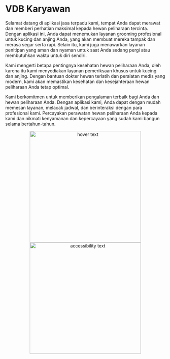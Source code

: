 # VDB Karyawan
Selamat datang di aplikasi jasa terpadu kami, tempat Anda dapat merawat dan memberi perhatian maksimal kepada hewan peliharaan tercinta. Dengan aplikasi ini, Anda dapat menemukan layanan grooming profesional untuk kucing dan anjing Anda, yang akan membuat mereka tampak dan merasa segar serta rapi. Selain itu, kami juga menawarkan layanan penitipan yang aman dan nyaman untuk saat Anda sedang pergi atau membutuhkan waktu untuk diri sendiri.

Kami mengerti betapa pentingnya kesehatan hewan peliharaan Anda, oleh karena itu kami menyediakan layanan pemeriksaan khusus untuk kucing dan anjing. Dengan bantuan dokter hewan terlatih dan peralatan medis yang modern, kami akan memastikan kesehatan dan kesejahteraan hewan peliharaan Anda tetap optimal.

Kami berkomitmen untuk memberikan pengalaman terbaik bagi Anda dan hewan peliharaan Anda. Dengan aplikasi kami, Anda dapat dengan mudah memesan layanan, melacak jadwal, dan berinteraksi dengan para profesional kami. Percayakan perawatan hewan peliharaan Anda kepada kami dan nikmati kenyamanan dan kepercayaan yang sudah kami bangun selama bertahun-tahun.

<p align="center">
  <img src="https://user-images.githubusercontent.com/68777448/190142398-d34aa051-6ab7-4d77-9966-4d1185fe421f.png" width="350" title="hover text">
  <img src="https://user-images.githubusercontent.com/68777448/190142454-af67363d-9334-4f40-84aa-ba6da11b4f69.png" width="350" alt="accessibility text">
</p>

